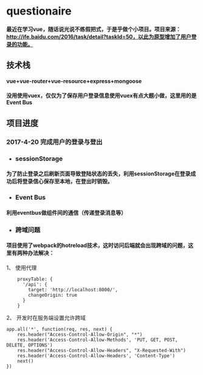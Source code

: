 # questionaire
#### 最近在学习vue，随话说光说不练假把式，于是乎做个小项目。项目来源：http://ife.baidu.com/2016/task/detail?taskId=50，以此为原型增加了用户登录的功能。

## 技术栈
#### vue+vue-router+vue-resource+express+mongoose
#### 没用使用vuex，仅仅为了保存用户登录信息使用vuex有点大题小做，这里用的是Event Bus

## 项目进度

### 2017-4-20 完成用户的登录与登出
- ### sessionStorage
#### 为了防止登录之后刷新页面导致登陆状态的丢失，利用sessionStorage在登录成功后将登录信心保存至本地，在登出时销毁。

- ### Event Bus
#### 利用eventbus做组件间的通信（传递登录消息等）

- ### 跨域问题
#### 项目使用了webpack的hotreload技术，这时访问后端就会出现跨域的问题，这里有两种办法解决：

1、 使用代理

```
    proxyTable: {
      '/api': {
        target: 'http://localhost:8000/',
        changeOrigin: true
      }
    }
```

2、 开发时在服务端设置允许跨域

```
app.all('*', function(req, res, next) {
    res.header("Access-Control-Allow-Origin", "*")
    res.header('Access-Control-Allow-Methods', 'PUT, GET, POST, DELETE, OPTIONS')
    res.header("Access-Control-Allow-Headers", "X-Requested-With")
    res.header('Access-Control-Allow-Headers', 'Content-Type')
    next()
})
```
